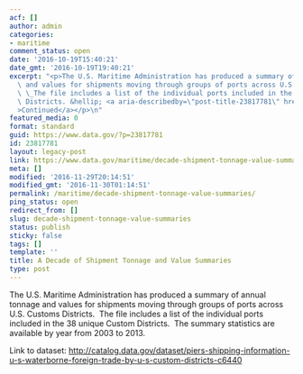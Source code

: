 ```yaml
---
acf: []
author: admin
categories:
- maritime
comment_status: open
date: '2016-10-19T15:40:21'
date_gmt: '2016-10-19T19:40:21'
excerpt: "<p>The U.S. Maritime Administration has produced a summary of annual tonnage\
  \ and values for shipments moving through groups of ports across U.S. Customs Districts.\
  \ \_The file includes a list of the individual ports included in the 38 unique Custom\
  \ Districts. &hellip; <a aria-describedby=\"post-title-23817781\" href=\"https://www.data.gov/maritime/decade-shipment-tonnage-value-summaries/\"\
  >Continued</a></p>\n"
featured_media: 0
format: standard
guid: https://www.data.gov/?p=23817781
id: 23817781
layout: legacy-post
link: https://www.data.gov/maritime/decade-shipment-tonnage-value-summaries/
meta: []
modified: '2016-11-29T20:14:51'
modified_gmt: '2016-11-30T01:14:51'
permalink: /maritime/decade-shipment-tonnage-value-summaries/
ping_status: open
redirect_from: []
slug: decade-shipment-tonnage-value-summaries
status: publish
sticky: false
tags: []
template: ''
title: A Decade of Shipment Tonnage and Value Summaries
type: post
---
```

The U.S. Maritime Administration has produced a summary of annual tonnage and values for shipments moving through groups of ports across U.S. Customs Districts.  The file includes a list of the individual ports included in the 38 unique Custom Districts.  The summary statistics are available by year from 2003 to 2013.


Link to dataset: <http://catalog.data.gov/dataset/piers-shipping-information-u-s-waterborne-foreign-trade-by-u-s-custom-districts-c6440>


